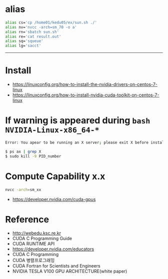 # alias
```bash
alias cs='cp /home01/kedu05/ex/sun.sh ./'
alias nv='nvcc -arch=sm_70 -o a'
alias rn='sbatch sun.sh'
alias re='cat result.out'
alias sq='squeue'
alias lg='sacct'
```
---

# Install
- <https://linuxconfig.org/how-to-install-the-nvidia-drivers-on-centos-7-linux>
- <https://linuxconfig.org/how-to-install-nvidia-cuda-toolkit-on-centos-7-linux>

# If warning is appeared during `bash NVIDIA-Linux-x86_64-*`
```sh
Error: You apear to be running an X server; please exit X before installing. ...
```
```sh
$ ps ax | grep X
$ sudo kill -9 PID_number
```

# Compute Capability x.x
```sh
nvcc -arch=sm_xx
```
- <https://developer.nvidia.com/cuda-gpus>

# Reference
- <http://webedu.ksc.re.kr>
- CUDA C Programming Guide
- CUDA RUNTIME API
- <https://developer.nvidia.com/educators>
- CUDA C Programming
- CUDA 병렬프로그래밍
- CUDA Fortran for Scientists and Engineers
- NVIDIA TESLA V100 GPU ARCHITECTURE(white paper)
